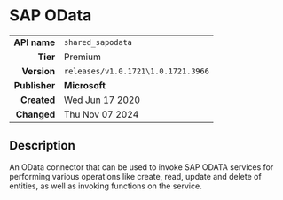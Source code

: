 # SAP OData
| | |
|-:|-|
|**API name**|`shared_sapodata`|
|**Tier**|Premium|
|**Version**|`releases/v1.0.1721\1.0.1721.3966`|
|**Publisher**|**Microsoft**|
|**Created**|Wed Jun 17 2020|
|**Changed**|Thu Nov 07 2024|

## Description
An OData connector that can be used to invoke SAP ODATA services for performing various operations like create, read, update and delete of entities, as well as invoking functions on the service.
